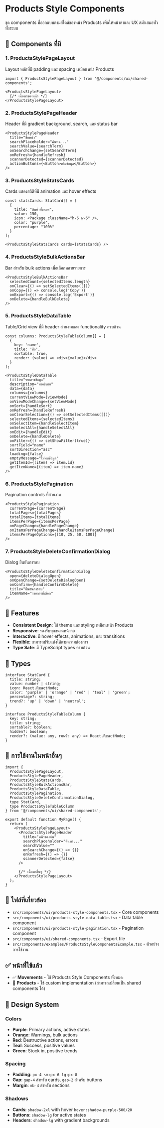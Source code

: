 # Products Style Components

ชุด components ที่ออกแบบตามสไตล์ของหน้า Products เพื่อให้หน้าตาและ UX สม่ำเสมอทั่วทั้งระบบ

## 🎨 Components ที่มี

### 1. ProductsStylePageLayout
Layout หลักที่มี padding และ spacing เหมือนหน้า Products

```tsx
import { ProductsStylePageLayout } from '@/components/ui/shared-components';

<ProductsStylePageLayout>
  {/* เนื้อหาของหน้า */}
</ProductsStylePageLayout>
```

### 2. ProductsStylePageHeader
Header ที่มี gradient background, search, และ status bar

```tsx
<ProductsStylePageHeader
  title="ชื่อหน้า"
  searchPlaceholder="ค้นหา..."
  searchValue={searchTerm}
  onSearchChange={setSearchTerm}
  onRefresh={handleRefresh}
  scannerDetected={scannerDetected}
  actionButtons={<Button>เพิ่มข้อมูล</Button>}
/>
```

### 3. ProductsStyleStatsCards
Cards แสดงสถิติที่มี animation และ hover effects

```tsx
const statsCards: StatCard[] = [
  {
    title: "สินค้าทั้งหมด",
    value: 150,
    icon: <Package className="h-6 w-6" />,
    color: "purple",
    percentage: "100%"
  }
];

<ProductsStyleStatsCards cards={statsCards} />
```

### 4. ProductsStyleBulkActionsBar
Bar สำหรับ bulk actions เมื่อเลือกหลายรายการ

```tsx
<ProductsStyleBulkActionsBar
  selectedCount={selectedItems.length}
  onClear={() => setSelectedItems([])}
  onCopy={() => console.log('Copy')}
  onExport={() => console.log('Export')}
  onDelete={handleBulkDelete}
/>
```

### 5. ProductsStyleDataTable
Table/Grid view ที่มี header สวยงามและ functionality ครบถ้วน

```tsx
const columns: ProductsStyleTableColumn[] = [
  {
    key: 'name',
    title: 'ชื่อ',
    sortable: true,
    render: (value) => <div>{value}</div>
  }
];

<ProductsStyleDataTable
  title="รายการข้อมูล"
  description="คำอธิบาย"
  data={data}
  columns={columns}
  currentViewMode={viewMode}
  onViewModeChange={setViewMode}
  onSort={handleSort}
  onRefresh={handleRefresh}
  onClearSelection={() => setSelectedItems([])}
  selectedItems={selectedItems}
  onSelectItem={handleSelectItem}
  onSelectAll={handleSelectAll}
  onEdit={handleEdit}
  onDelete={handleDelete}
  onFilter={() => setShowFilter(true)}
  sortField="name"
  sortDirection="asc"
  loading={false}
  emptyMessage="ไม่พบข้อมูล"
  getItemId={(item) => item.id}
  getItemName={(item) => item.name}
/>
```

### 6. ProductsStylePagination
Pagination controls ที่สวยงาม

```tsx
<ProductsStylePagination
  currentPage={currentPage}
  totalPages={totalPages}
  totalItems={totalItems}
  itemsPerPage={itemsPerPage}
  onPageChange={handlePageChange}
  onItemsPerPageChange={handleItemsPerPageChange}
  itemsPerPageOptions={[10, 25, 50, 100]}
/>
```

### 7. ProductsStyleDeleteConfirmationDialog
Dialog ยืนยันการลบ

```tsx
<ProductsStyleDeleteConfirmationDialog
  open={deleteDialogOpen}
  onOpenChange={setDeleteDialogOpen}
  onConfirm={handleConfirmDelete}
  title="ยืนยันการลบ"
  itemName="รายการที่เลือก"
/>
```

## 🎯 Features

- **Consistent Design**: ใช้ theme และ styling เหมือนหน้า Products
- **Responsive**: รองรับทุกขนาดหน้าจอ
- **Interactive**: มี hover effects, animations, และ transitions
- **Flexible**: สามารถปรับแต่งได้ตามความต้องการ
- **Type Safe**: มี TypeScript types ครบถ้วน

## 📝 Types

```tsx
interface StatCard {
  title: string;
  value: number | string;
  icon: React.ReactNode;
  color: 'purple' | 'orange' | 'red' | 'teal' | 'green';
  percentage?: string;
  trend?: 'up' | 'down' | 'neutral';
}

interface ProductsStyleTableColumn {
  key: string;
  title: string;
  sortable?: boolean;
  hidden?: boolean;
  render?: (value: any, row?: any) => React.ReactNode;
}
```

## 🚀 การใช้งานในหน้าอื่นๆ

```tsx
import {
  ProductsStylePageLayout,
  ProductsStylePageHeader,
  ProductsStyleStatsCards,
  ProductsStyleBulkActionsBar,
  ProductsStyleDataTable,
  ProductsStylePagination,
  ProductsStyleDeleteConfirmationDialog,
  type StatCard,
  type ProductsStyleTableColumn
} from '@/components/ui/shared-components';

export default function MyPage() {
  return (
    <ProductsStylePageLayout>
      <ProductsStylePageHeader
        title="หน้าของฉัน"
        searchPlaceholder="ค้นหา..."
        searchValue=""
        onSearchChange={() => {}}
        onRefresh={() => {}}
        scannerDetected={false}
      />
      
      {/* เนื้อหาอื่นๆ */}
    </ProductsStylePageLayout>
  );
}
```

## 📁 ไฟล์ที่เกี่ยวข้อง

- `src/components/ui/products-style-components.tsx` - Core components
- `src/components/ui/products-style-data-table.tsx` - Data table component
- `src/components/ui/products-style-pagination.tsx` - Pagination component
- `src/components/ui/shared-components.tsx` - Export file
- `src/components/examples/ProductsStyleComponentsExample.tsx` - ตัวอย่างการใช้งาน

## ✅ หน้าที่ใช้แล้ว

- ✅ **Movements** - ใช้ Products Style Components ทั้งหมด
- 🔄 **Products** - ใช้ custom implementation (สามารถเปลี่ยนเป็น shared components ได้)

## 🎨 Design System

### Colors
- **Purple**: Primary actions, active states
- **Orange**: Warnings, bulk actions
- **Red**: Destructive actions, errors
- **Teal**: Success, positive values
- **Green**: Stock in, positive trends

### Spacing
- **Padding**: `px-4 sm:px-6 lg:px-8`
- **Gap**: `gap-4` สำหรับ cards, `gap-2` สำหรับ buttons
- **Margin**: `mb-4` สำหรับ sections

### Shadows
- **Cards**: `shadow-2xl` with hover `hover:shadow-purple-500/20`
- **Buttons**: `shadow-lg` for active states
- **Headers**: `shadow-lg` with gradient backgrounds
